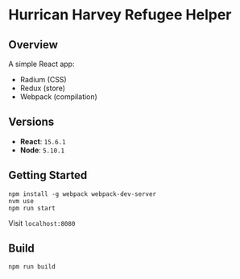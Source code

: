# Hurrican Harvey Refugee Helper

## Overview

A simple React app:

* Radium (CSS)
* Redux (store)
* Webpack (compilation)

## Versions
* **React**: `15.6.1`
* **Node**: `5.10.1`

## Getting Started

```
npm install -g webpack webpack-dev-server
nvm use
npm run start
```

Visit `localhost:8080`

## Build

```
npm run build
```

